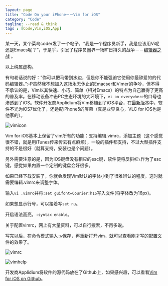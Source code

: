 ```yaml
---
layout: page
title: "Code On your iPhone－－Vim for iOS"
category: "Code"
tagline: --read & think
tags : [Code,Vim,iOS,App]
---
```


某一天，某个菜鸟coder发了一个帖子，“我是一个程序员新手，我是应该用Vi呢还是Emacs呢？”，于是乎，引发了程序员圈界一场旷日持久的战争－－[编辑器之战](http://zh.wikipedia.org/zh-cn/%E7%BC%96%E8%BE%91%E5%99%A8%E4%B9%8B%E6%88%98)
。

以上纯属虚构。

有句老话说的好：“你可以把马带到水边，但是你不能强迫它使用你最钟爱的的代码编辑器。”:-P虽然我不想加入这场永无休止的Emacser和Vimer的争吵，但不得不承认的是，Vim以其快速、小巧、简单（相对Emacs）的特点为自己赢得了更高的普及率。在移动设备冲击PC生态环境的大环境下，`vi on everywhere`的口号也渗透到了iOS。软件开发商Applidium将Vim移植到了iOS平台，在[最新版本](https://itunes.apple.com/cn/app/vim/id492668168?l=en&mt=8)中，软件不光为iOS7优化了，还适配iPhone5的屏幕（真是业界良心，VLC for iOS也是他家的）。

![vimicon](http://pic.yupoo.com/jok3r/DCbN4kZg/small.jpg)

Vim for iOS基本上保留了vim所有的功能：支持编辑.vimrc，添加主题（这个感觉很不错，就是用iTunes传来传去有点麻烦），一般的插件都支持，不过大型插件支持的不是很好（就算支持，安装也是个问题）。

另外需要注意的是，因为iOS键盘没有相应的esc键，软件便将反斜杠`\`作为了esc键，感觉如果内置一个定制的键盘会好很多。

如果已经下载安装了，你就会发现Vim默认的字体小到了很难辨认的程度。这时就需要编辑.vimrc来调整字体。

输入`vi .vimrc`并将`:set guifont=Courier:h16`写入文件(将字体改为16px)。

如果想显示行号，可以接着写`set nu`。

开启语法高亮，`:syntax enable`。

关于配置vimrc，网上有大量资料，可以自行搜索，不再多说。

写完以后，在命令模式输入`:w`保存，再重新打开vim，就可以查看刚才写的配置文件的效果了。

![vimrc](http://pic.yupoo.com/jok3r/DCGpvE49/medium.jpg)

![vimhelp](http://pic.yupoo.com/jok3r/DCbNl5u0/medium.jpg)

开发商Applidium将软件的源代码放在了Github上，如果感兴趣，可以看看[Vim for iOS on Github](https://github.com/applidium/Vim)。